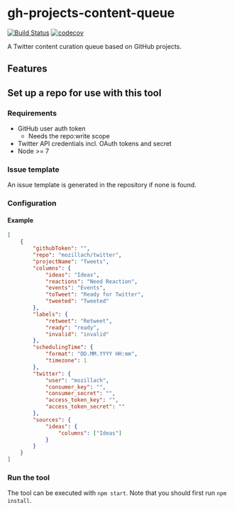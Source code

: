 # gh-projects-content-queue
[![Build Status](https://travis-ci.org/mozillach/gh-projects-content-queue.svg?branch=master)](https://travis-ci.org/mozillach/gh-projects-content-queue) [![codecov](https://codecov.io/gh/mozillach/gh-projects-content-queue/branch/master/graph/badge.svg)](https://codecov.io/gh/mozillach/gh-projects-content-queue)

A Twitter content curation queue based on GitHub projects.

## Features


## Set up a repo for use with this tool

### Requirements
 - GitHub user auth token
    - Needs the repo:write scope
 - Twitter API credentials incl. OAuth tokens and secret
 - Node >= 7

### Issue template
An issue template is generated in the repository if none is found.

### Configuration

#### Example
```json
[
    {
        "githubToken": "",
        "repo": "mozillach/twitter",
        "projectName": "Tweets",
        "columns": {
            "ideas": "Ideas",
            "reactions": "Need Reaction",
            "events": "Events",
            "toTweet": "Ready for Twitter",
            "tweeted": "Tweeted"
        },
        "labels": {
            "retweet": "Retweet",
            "ready": "ready",
            "invalid": "invalid"
        },
        "schedulingTime": {
            "format": "DD.MM.YYYY HH:mm",
            "timezone": 1
        },
        "twitter": {
            "user": "mozillach",
            "consumer_key": "",
            "consumer_secret": "",
            "access_token_key": "",
            "access_token_secret": ""
        },
        "sources": {
            "ideas": {
                "columns": ["Ideas"]
            }
        }
    }
]
```

### Run the tool
The tool can be executed with `npm start`. Note that you should first run `npm install`.
